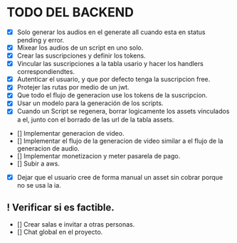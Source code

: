 # TODO DEL BACKEND

- [x] Solo generar los audios en el generate all cuando esta en status pending y error.
- [x] Mixear los audios de un script en uno solo.
- [x] Crear las suscripciones y definir los tokens.
- [x] Vincular las suscripciones a la tabla usario y hacer los handlers correspondiendtes.
- [x] Autenticar el usuario, y que por defecto tenga la suscripcion free.
- [x] Protejer las rutas por medio de un jwt.
- [x] Que todo el flujo de generacion use los tokens de la suscripcion.
- [x] Usar un modelo para la generación de los scripts.
- [x] Cuando un Script se regenera, borrar logicamente los assets vinculados a el, junto con el borrado de las url de la tabla assets.
- [] Implementar generacion de video.
- [] Implementar el flujo de la generacion de video similar a el flujo de la generacion de audio.
- [] Implementar monetizacion y meter pasarela de pago.
- [] Subir a aws.
- [x] Dejar que el usuario cree de forma manual un asset sin cobrar porque no se usa la ia.

## ! Verificar si es factible.

- [] Crear salas e invitar a otras personas.
- [] Chat global en el proyecto.